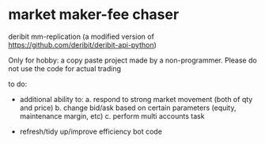 # market maker-fee chaser
deribit mm-replication (a modified version of https://github.com/deribit/deribit-api-python)

Only for hobby: a copy paste project made by a non-programmer. Please do not use the code for actual trading

to do:
- additional ability to:
  a. respond to strong market movement (both of qty and price)
  b. change bid/ask based on certain parameters (equity, maintenance margin, etc)
  c. perform multi accounts task

- refresh/tidy up/improve efficiency bot code
